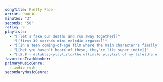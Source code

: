 ```yaml
---
songTitle: Pretty Face
artist: PUBLIC
minutes: "3"
seconds: "50"
rating: 9
playlists:
  - "[[let's fake our deaths and run away together]]"
  - "[[first 30 seconds mini melodic orgasms]]"
  - "[[in a teen coming-of-age film where the main character's finally ready for the next chapter]]"
  - "[[bet you haven't heard of these, they're like super indie]]"
  - "[[5.8 — database/playlists/the ultimate playlist of my life|the ultimate playlist of my life]]"
favoritesTrackNumber:
primaryMusicGenre:
  - indie rock
secondaryMusicGenre:
---
```

